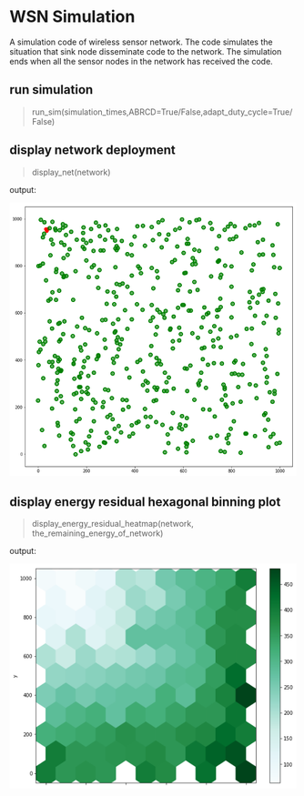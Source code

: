 # WSN Simulation
A simulation code of wireless sensor network. The code simulates the situation that sink node disseminate code to the network. The simulation ends when all the sensor nodes in the network has received the code.
## run simulation
> run_sim(simulation_times,ABRCD=True/False,adapt_duty_cycle=True/False)

## display network deployment
> display_net(network)

output:

<img src="./img/net_500.png"></img>
## display energy residual hexagonal binning plot
> display_energy_residual_heatmap(network, the_remaining_energy_of_network)

output:

<img src="./img/adaptive_radius.png"></img>

